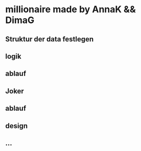 # millionaire made by AnnaK && DimaG

## Struktur der data festlegen

## logik

## ablauf

## Joker

## ablauf

## design

## ...
